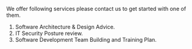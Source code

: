 We offer following services please contact us to get started with one of them.

1. Software Architecture & Design Advice.
2. IT Security Posture review.
3. Software Development Team Building and Training Plan.
